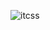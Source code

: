 ![itcss](https://raw.githubusercontent.com/mikeyamadeo/react-scaffold/master/assets/images/itcss-triangle-foundation.png "itcss")

